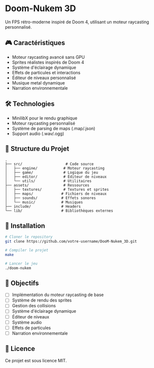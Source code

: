 # Doom-Nukem 3D

Un FPS rétro-moderne inspiré de Doom 4, utilisant un moteur raycasting personnalisé.

## 🎮 Caractéristiques

- Moteur raycasting avancé sans GPU
- Sprites réalistes inspirés de Doom 4
- Système d'éclairage dynamique
- Effets de particules et interactions
- Éditeur de niveaux personnalisé
- Musique metal dynamique
- Narration environnementale

## 🛠️ Technologies

- MinilibX pour le rendu graphique
- Moteur raycasting personnalisé
- Système de parsing de maps (.map/.json)
- Support audio (.wav/.ogg)

## 📁 Structure du Projet

```
.
├── src/                    # Code source
│   ├── engine/            # Moteur raycasting
│   ├── game/              # Logique du jeu
│   ├── editor/            # Éditeur de niveaux
│   └── utils/             # Utilitaires
├── assets/                # Ressources
│   ├── textures/          # Textures et sprites
│   ├── maps/             # Fichiers de niveaux
│   ├── sounds/           # Effets sonores
│   └── music/            # Musiques
├── include/              # Headers
└── lib/                  # Bibliothèques externes
```

## 🚀 Installation

```bash
# Cloner le repository
git clone https://github.com/votre-username/DooM-Nukem_3D.git

# Compiler le projet
make

# Lancer le jeu
./doom-nukem
```

## 🎯 Objectifs

- [ ] Implémentation du moteur raycasting de base
- [ ] Système de rendu des sprites
- [ ] Gestion des collisions
- [ ] Système d'éclairage dynamique
- [ ] Éditeur de niveaux
- [ ] Système audio
- [ ] Effets de particules
- [ ] Narration environnementale

## 📝 Licence

Ce projet est sous licence MIT.
